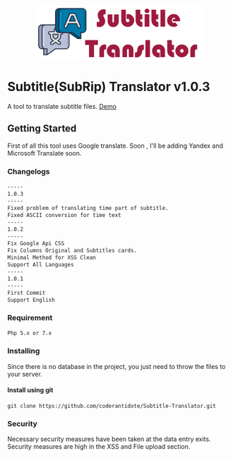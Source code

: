<div align="center"><img src="src/lib/img/banner.png" width="381" height="124"> </div>

# Subtitle(SubRip) Translator v1.0.3

A tool to translate subtitle files. [Demo](https://subtitletranslator.herokuapp.com/) 

## Getting Started

First of all this tool uses Google translate. Soon , I'll be adding Yandex and Microsoft Translate soon.

### Changelogs
```
-----
1.0.3
-----
Fixed problem of translating time part of subtitle.
Fixed ASCII conversion for time text
-----
1.0.2
-----
Fix Google Api CSS 
Fix Columns Original and Subtitles cards.
Minimal Method for XSS Clean
Support All Languages 
-----
1.0.1
-----
First Commit
Support English 
```
### Requirement
```
Php 5.x or 7.x
```
### Installing

Since there is no database in the project, you just need to throw the files to your server.

#### Install using git
```
git clone https://github.com/coderantidote/Subtitle-Translator.git
```

### Security

Necessary security measures have been taken at the data entry exits. Security measures are high in the XSS and File upload section.


